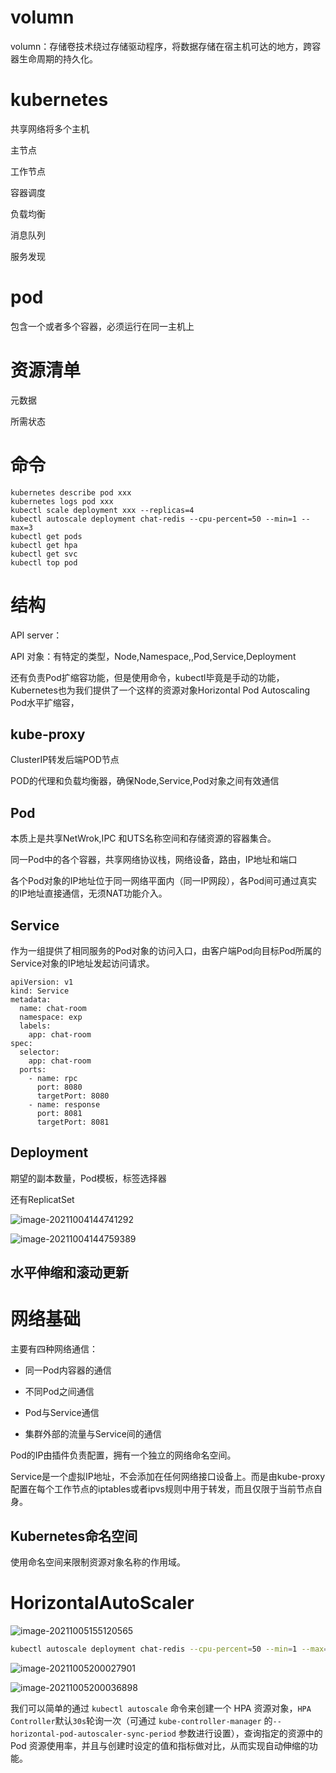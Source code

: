 # volumn

​	volumn：存储卷技术绕过存储驱动程序，将数据存储在宿主机可达的地方，跨容器生命周期的持久化。

# kubernetes

共享网络将多个主机

主节点

工作节点

容器调度

负载均衡

消息队列

服务发现

# pod

包含一个或者多个容器，必须运行在同一主机上

# 资源清单

元数据

所需状态



# 命令

```
kubernetes describe pod xxx
kubernetes logs pod xxx
kubectl scale deployment xxx --replicas=4
kubectl autoscale deployment chat-redis --cpu-percent=50 --min=1 --max=3
kubectl get pods
kubectl get hpa
kubectl get svc
kubectl top pod
```

# 结构

API server：

API 对象：有特定的类型，Node,Namespace,,Pod,Service,Deployment

还有负责Pod扩缩容功能，但是使用命令，kubectl毕竟是手动的功能，Kubernetes也为我们提供了一个这样的资源对象Horizontal Pod  Autoscaling Pod水平扩缩容，

## kube-proxy

ClusterIP转发后端POD节点

POD的代理和负载均衡器，确保Node,Service,Pod对象之间有效通信

## Pod

本质上是共享NetWrok,IPC 和UTS名称空间和存储资源的容器集合。

同一Pod中的各个容器，共享网络协议栈，网络设备，路由，IP地址和端口

​	各个Pod对象的IP地址位于同一网络平面内（同一IP网段），各Pod间可通过真实的IP地址直接通信，无须NAT功能介入。

## Service

​	作为一组提供了相同服务的Pod对象的访问入口，由客户端Pod向目标Pod所属的Service对象的IP地址发起访问请求。

```
apiVersion: v1
kind: Service
metadata:
  name: chat-room
  namespace: exp
  labels:
    app: chat-room
spec:
  selector:
    app: chat-room
  ports:
    - name: rpc
      port: 8080
      targetPort: 8080
    - name: response
      port: 8081
      targetPort: 8081
```

## Deployment

期望的副本数量，Pod模板，标签选择器



还有ReplicatSet

![image-20211004144741292](https://github.com/yy158775/PS-devops/blob/master/docs/photo/image-20211004144741292.png)

![image-20211004144759389](https://github.com/yy158775/PS-devops/blob/master/docs/photo/image-20211004144759389.png)

## 水平伸缩和滚动更新

# 网络基础

主要有四种网络通信：

- 同一Pod内容器的通信

- 不同Pod之间通信
- Pod与Service通信
- 集群外部的流量与Service间的通信

Pod的IP由插件负责配置，拥有一个独立的网络命名空间。

Service是一个虚拟IP地址，不会添加在任何网络接口设备上。而是由kube-proxy配置在每个工作节点的iptables或者ipvs规则中用于转发，而且仅限于当前节点自身。

## Kubernetes命名空间

使用命名空间来限制资源对象名称的作用域。



# HorizontalAutoScaler

![image-20211005155120565](https://github.com/yy158775/PS-devops/blob/master/docs/photo/image-20211005155120565.png)

```bash
kubectl autoscale deployment chat-redis --cpu-percent=50 --min=1 --max=3
```



![image-20211005200027901](https://github.com/yy158775/PS-devops/blob/master/docs/photo/image-20211005200027901.png)

![image-20211005200036898](https://github.com/yy158775/PS-devops/blob/master/docs/photo/image-20211005200036898.png)

我们可以简单的通过 `kubectl autoscale` 命令来创建一个 HPA 资源对象，`HPA Controller`默认`30s`轮询一次（可通过 `kube-controller-manager` 的`--horizontal-pod-autoscaler-sync-period` 参数进行设置），查询指定的资源中的 Pod 资源使用率，并且与创建时设定的值和指标做对比，从而实现自动伸缩的功能。
